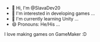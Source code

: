 - 👋 Hi, I'm @SlavaDev20
- 👀 I'm interested in developing games ...
- 🌱 I'm currently learning Unity ...
- 😄 Pronouns: He/His ...

I love making games on GameMaker :D

<!---
SlavaDev20/SlavaDev20 is a ✨ special ✨ repository because its `README.md` (this file) appears on your GitHub profile.
You can click the Preview link to take a look at your changes.
--->
